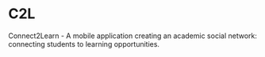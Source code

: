 # C2L

Connect2Learn - A mobile application creating an academic social network: connecting students to learning opportunities.